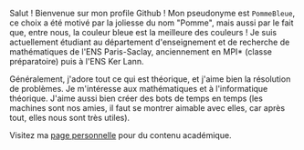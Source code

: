 Salut ! Bienvenue sur mon profile Github ! 
Mon pseudonyme est `PommeBleue`, ce choix a été motivé par la joliesse du nom "Pomme", mais aussi par le fait que, entre nous, la couleur bleue est la meilleure des couleurs !
Je suis actuellement étudiant au département d'enseignement et de recherche de mathématiques de l'ENS Paris-Saclay, anciennement en MPI* (classe préparatoire) puis à l'ENS Ker Lann.

Généralement, j'adore tout ce qui est théorique, et j'aime bien la résolution de problèmes. Je m'intéresse aux mathématiques et à l'informatique théorique.
J'aime aussi bien créer des bots de temps en temps (les machines sont nos amies, il faut se montrer aimable avec elles, car après tout, elles nous sont très utiles). 

Visitez ma [page personnelle](https://perso.eleves.ens-rennes.fr/people/amar.ahmane) pour du contenu académique.

<!---
PommeBleue/PommeBleue is a ✨ special ✨ repository because its `README.md` (this file) appears on your GitHub profile.
You can click the Preview link to take a look at your changes.
--->
